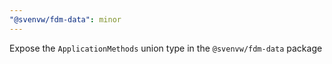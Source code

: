 ```yaml
---
"@svenvw/fdm-data": minor
---
```


Expose the `ApplicationMethods` union type in the `@svenvw/fdm-data` package
